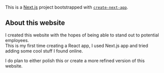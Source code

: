 This is a [Next.js](https://nextjs.org/) project bootstrapped with [`create-next-app`](https://github.com/vercel/next.js/tree/canary/packages/create-next-app).

## About this website

I created this website with the hopes of being able to stand out to potential employees.  
This is my first time creating a React app, I used Next.js app and tried adding some cool stuff I found online.

I do plan to either polish this or create a more refined version of this website.